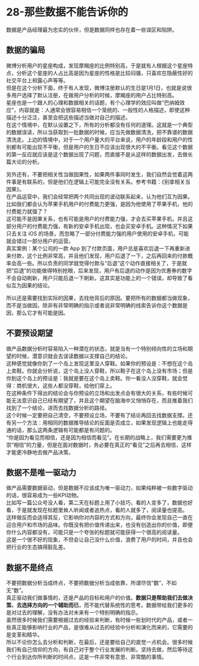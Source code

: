 # 28-那些数据不能告诉你的

数据是产品经理最为忠实的伙伴，但是数据同样也存在着一些误区和陷阱。  

## 数据的骗局

微博分析用户的星座构成，发现摩羯座的比例特别高，于是就有人根据这个星座特点，分析这个星座的人占比高是因为星座的性格是比较闷骚，只喜欢在隐蔽性好的社交平台上袒露心声等等。  
但是在这个分析下面，终于有人发现，微博注册默认的生日是1月1日，也就是说很多用户选择了默认注册，在做用户分析的时候，摩羯座的用户占比特别高。  
星座也是一个跟人的心理和数据相关的话题，有个心理学的效应叫做“巴纳姆效应”，内容就是：人通常会很容易相信一个笼统的、一般性的人格描述，即使这种描述十分泛泛，甚至会把这些描述当做对自己的描述。  
在这个情境中，在默认设置之下，所有的分析都没有任何的道理。这就是一个典型的数据误读，所以当获取到一批数据的时候，应当先做数据清洗，把不靠谱的数据清洗走。上边的情境中，对于一个用户量大的平台来说，用户的年龄段和用户的性别都有可能出现不平衡，但是用户的生日不应该出现很大的不平衡。看见这个数据的第一反应就应该是这个数据出现了问题，而直接不是从这样的数据出发，去做长篇大论的分析。  

另外还有，不要把相关性当做因果性，如果两件事同时发生，我们自然会觉着这两件事是有联系的，但是他们在逻辑上可能完全没有关系。参考书籍：《别拿相关当因果》。  
在产品运营中，我们会经常把两个共同出现的波动联系起来，认为他们互为因果。比如我们都会认为苹果手机用户的付费能力更强，是因为他使用了苹果手机，他的付费能力就强了？  
这可能不是因果关系，也有可能是用户的付费能力强，才会去买苹果手机，并且这部分用户的付费能力强，有新的安卓手机出现，也会买安卓手机。这种情况下如果只去关注 iOS 的场景，而忽略了一部分付费能力强的用户使用的安卓手机，可能就会错过一部分用户的运营。  
真实案例：某个公司的一款 App 到了付款页面，用户总是喜欢后退一下再重新进来付款，这个比例非常高，并且他们发现，用户后退了一下，之后再回来的付款概率会高一些。所以负责的同学就觉得付款与“后退”这个动作直接相关了，于是就把“后退”的功能做得特别抢眼，后来发现，用户有后退的动作是因为优惠券的数字不会自动刷新，用户只能后退一下刷新。这其实是功能上的一个错误，却导致了看似互为因果的结论。  

所以还是需要找到实际的因果，去找他背后的原因。要把所有的数据都当做现象，而不是当做因，除非有非常明确的指示或者说非常明确的线索告诉你这个数据是因，那么它才有可能是因。

## 不要预设期望

做产品数据分析时容易陷入一种潜在的状态，就是当有一个特别倾向性的立场和期望的时候，潜意识就会去误读数据以支撑自己的结论。  
这种感觉就像你到了一个岛上发现这里没人穿鞋。如果你的预设是：不想在这个岛上卖鞋。你就会分析说，这个岛上没人穿鞋，所以鞋子在这个岛上没有市场；但是你到这个岛上的预设是：我就是要在这个岛上卖鞋。你一看没人没穿鞋，就会觉得：商机很大，这些人都没穿鞋，给他们穿上。  
在这种条件下得出的结论会与你预设的立场和出发点会有很大的关系，有些时候可能无法意识自己已经有期望了，并且这个期望在脑海中又悄悄存在，而且推着我们找到了一个结论，进而去找数据分析的路径。  
这个时候一定要把自己清空，不要预设立场，不要有了结论再回去找数据支撑。还有另一个方法：用相同的数据推导结论的反面是否成立，如果发现逻辑上也能走得通的话，那么这两条逻辑有可能都是有问题的。  
“你是因为看见而相信，还是因为相信而看见”。在长期的战略上，我们需要更为推崇“相信”的力量，但是在面对数据时，务必要在真正的“看见”之后再去相信，这样才能更冷静地去做产品决策。

## 数据不是唯一驱动力

做产品需要数据驱动，但是数据不应该成为唯一驱动力，如果纯粹被一些数字驱动的话，很容易成为一些KPI动物。  
比如写一篇公众号没人看，第二天在标题上用了小技巧，看的人变多了，数据也好看，于是就发现在标题里耸人听闻或者追热点，看的人就多了，阅读量也提高。  
这样做反而会适得其反，它影响你对内容的方式和方向，最终你会发现自己一直在迎合用户和市场的品味。你既没有把价值传递出来，也没有创造出你的价值，即便你什么内容都没有，可能只是一个夸张的标题就可能获得一个很高的阅读量。  
这是一个很不好的现象，不但会让自己没什么价值，浪费了用户的时间，并且也会把行业的生态搞得脏乱差。

## 数据不是终点

不要把数据分析当成终点，不要把数据分析当成依靠，所谓尽信“数”，不如无“数”。  
真正驱动我们做事情的，还是产品的目标和用户的价值。**数据只是帮助我们去做决策、去选择方向的一个辅助而已**，而不能代替系统性的思考。数据带给我们更多的是对过去的理解，没有办法对未来有一个特别明确的指示。  
虽然很多时候我们需要根据过去的经验来判断，有时候一些划时代的产品，或者一些真正能够影响行业的产品，是很难从过去的经验中分析和演化而来的，它需要的是变革和精华。  
所以不论你怎么去分析和判断，在最后，还是要给自己的直觉一点机会。很多时候我们有自己信仰的方向，有自己对于整个行业发展的判断。坚持去做，然后等待这个行业到达你所判断的时间点，这是一件非常有意思、非常酷的事情。